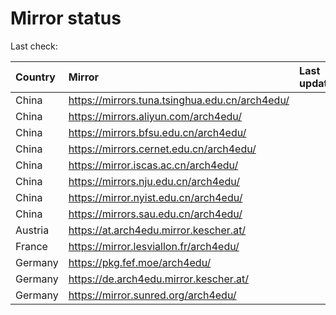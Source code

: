 <script src="./time.js"></script>
# Mirror status
Last check: <script type="text/javascript">localize(1701328586.3743808);</script>

|Country|Mirror|Last update|
|:------|:-----|:----------|
|China|https://mirrors.tuna.tsinghua.edu.cn/arch4edu/|<script type="text/javascript">localize(1701326184);</script>|
|China|https://mirrors.aliyun.com/arch4edu/|<script type="text/javascript">localize(1701282711);</script>|
|China|https://mirrors.bfsu.edu.cn/arch4edu/|<script type="text/javascript">localize(1701282711);</script>|
|China|https://mirrors.cernet.edu.cn/arch4edu/|<script type="text/javascript">localize(1701326184);</script>|
|China|https://mirror.iscas.ac.cn/arch4edu/|<script type="text/javascript">localize(1701282711);</script>|
|China|https://mirrors.nju.edu.cn/arch4edu/|<script type="text/javascript">localize(1701282711);</script>|
|China|https://mirror.nyist.edu.cn/arch4edu/|<script type="text/javascript">localize(1701282711);</script>|
|China|https://mirrors.sau.edu.cn/arch4edu/|<script type="text/javascript">localize(1701326184);</script>|
|Austria|https://at.arch4edu.mirror.kescher.at/|<script type="text/javascript">localize(1701326184);</script>|
|France|https://mirror.lesviallon.fr/arch4edu/|<script type="text/javascript">localize(1701282711);</script>|
|Germany|https://pkg.fef.moe/arch4edu/|<script type="text/javascript">localize(1701282711);</script>|
|Germany|https://de.arch4edu.mirror.kescher.at/|<script type="text/javascript">localize(1701326184);</script>|
|Germany|https://mirror.sunred.org/arch4edu/|<script type="text/javascript">localize(1701326184);</script>|

<script src="./tablefilter/tablefilter.js"></script>
<script src="./table.js"></script>
